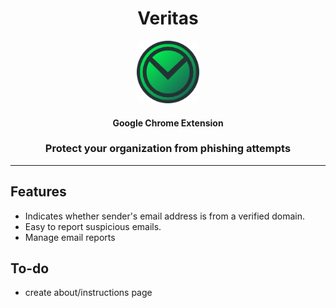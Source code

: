 <div align="center">
    <h1>Veritas</h1>
    <img src="assets/icon-128.png" height="100" alt="icon"/>
    <h4>Google Chrome Extension</h4>
    <h3>Protect your organization from phishing attempts</h3>
</div>

--------

## Features
* Indicates whether sender's email address is from a verified domain.
* Easy to report suspicious emails.
* Manage email reports

## To-do
* create about/instructions page
